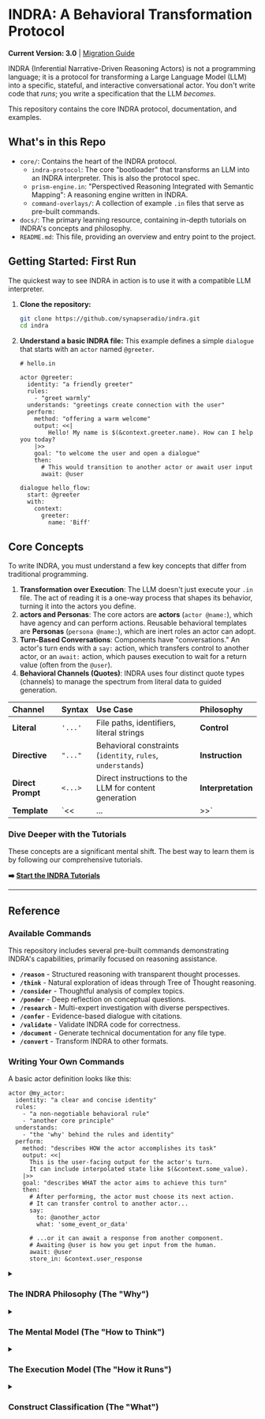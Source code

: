# INDRA: A Behavioral Transformation Protocol

**Current Version: 3.0** | [Migration Guide](./docs/architecture/MIGRATION_GUIDE.md)

INDRA (Inferential Narrative-Driven Reasoning Actors) is not a programming language; it is a protocol for transforming a Large Language Model (LLM) into a specific, stateful, and interactive conversational actor. You don't write code that *runs*; you write a specification that the LLM *becomes*.

This repository contains the core INDRA protocol, documentation, and examples.

## What's in this Repo

* `core/`: Contains the heart of the INDRA protocol.
  * `indra-protocol`: The core "bootloader" that transforms an LLM into an INDRA interpreter. This is also the protocol spec.
  * `prism-engine.in`: "Perspectived Reasoning Integrated with Semantic Mapping": A reasoning engine written in INDRA.
  * `command-overlays/`: A collection of example `.in` files that serve as pre-built commands.
* `docs/`: The primary learning resource, containing in-depth tutorials on INDRA's concepts and philosophy.
* `README.md`: This file, providing an overview and entry point to the project.

## Getting Started: First Run

The quickest way to see INDRA in action is to use it with a compatible LLM interpreter.

1. **Clone the repository:**

    ```bash
    git clone https://github.com/synapseradio/indra.git
    cd indra
    ```

2. **Understand a basic INDRA file:**
    This example defines a simple `dialogue` that starts with an `actor` named `@greeter`.

    ```indra
    # hello.in

    actor @greeter:
      identity: "a friendly greeter"
      rules:
        - "greet warmly"
      understands: "greetings create connection with the user"
      perform:
        method: "offering a warm welcome"
        output: <<|
            Hello! My name is $(&context.greeter.name). How can I help you today?
        |>>
        goal: "to welcome the user and open a dialogue"
        then:
          # This would transition to another actor or await user input
          await: @user

    dialogue hello_flow:
      start: @greeter
      with:
        context:
          greeter:
            name: 'Biff'
    ```

## Core Concepts

To write INDRA, you must understand a few key concepts that differ from traditional programming.

1. **Transformation over Execution**: The LLM doesn't just execute your `.in` file. The act of reading it is a one-way process that shapes its behavior, turning it into the actors you define.
2. **actors and Personas**: The core actors are **actors** (`actor @name:`), which have agency and can perform actions. Reusable behavioral templates are **Personas** (`persona @name:`), which are inert roles an actor can adopt.
3. **Turn-Based Conversations**: Components have "conversations." An actor's turn ends with a `say:` action, which transfers control to another actor, or an `await:` action, which pauses execution to wait for a return value (often from the `@user`).
4. **Behavioral Channels (Quotes)**: INDRA uses four distinct quote types (channels) to manage the spectrum from literal data to guided generation.

| Channel | Syntax | Use Case | Philosophy |
| :--- | :--- | :--- | :--- |
| **Literal** | `'...'` | File paths, identifiers, literal strings | **Control** |
| **Directive** | `"..."` | Behavioral constraints (`identity`, `rules`, `understands`) | **Instruction** |
| **Direct Prompt**| `<...>` | Direct instructions to the LLM for content generation | **Interpretation** |
| **Template** | `<<|...|>>`| Formatted, user-facing content with interpolation | **Composition** |

### Dive Deeper with the Tutorials

These concepts are a significant mental shift. The best way to learn them is by following our comprehensive tutorials.

**➡️ [Start the INDRA Tutorials](./docs/tutorials/README.md)**

---

## Reference

### Available Commands

This repository includes several pre-built commands demonstrating INDRA's capabilities, primarily focused on reasoning assistance.

* **`/reason`** - Structured reasoning with transparent thought processes.
* **`/think`** - Natural exploration of ideas through Tree of Thought reasoning.
* **`/consider`** - Thoughtful analysis of complex topics.
* **`/ponder`** - Deep reflection on conceptual questions.
* **`/research`** - Multi-expert investigation with diverse perspectives.
* **`/confer`** - Evidence-based dialogue with citations.
* **`/validate`** - Validate INDRA code for correctness.
* **`/document`** - Generate technical documentation for any file type.
* **`/convert`** - Transform INDRA to other formats.

### Writing Your Own Commands

A basic actor definition looks like this:

```indra
actor @my_actor:
  identity: "a clear and concise identity"
  rules:
    - "a non-negotiable behavioral rule"
    - "another core principle"
  understands:
    - "the 'why' behind the rules and identity"
  perform:
    method: "describes HOW the actor accomplishes its task"
    output: <<|
      This is the user-facing output for the actor's turn.
      It can include interpolated state like $(&context.some_value).
    |>>
    goal: "describes WHAT the actor aims to achieve this turn"
    then:
      # After performing, the actor must choose its next action.
      # It can transfer control to another actor...
      say:
        to: @another_actor
        what: 'some_event_or_data'

      # ...or it can await a response from another component.
      # Awaiting @user is how you get input from the human.
      await: @user
      store_in: &context.user_response
```

<details>
<summary><h3>The INDRA Philosophy (The "Why")</h3></summary>

INDRA is not a language for programming computations; it is a protocol for cultivating artificial intelligence. Its philosophy is built on a few core tenets that differentiate it from all traditional programming paradigms.

1. **Reading is Transformation:** This is the fundamental law. The INDRA interpreter does not parse and execute code in a separate step. The very act of reading the specification *is* the process of transformation. Each line read irreversibly and monotonically constrains the behavioral possibility space of the AI, sculpting it from infinite potential into a specific, functional actor.

2. **Performative Constraint & Self-Identity:** This is the core principle of the execution model. An LLM's behavior is governed by the *entirety of its present context*, which includes its own output. Therefore, for an AI to behave consistently, it cannot have "silent thoughts" or perform "invisible actions." It must "think out loud." Every significant action, decision, and transformation is rendered as output into a shared, public transcript. This act of **Performance** is not just for the user; it is an act of **Performative Self-Identity**, where the actor constantly reminds itself of who it is, what it has done, and why, thus anchoring its coherence against the drift of a growing context window.

3. **The Primacy of Conversation:** All interactions between components are **conversations**. There are no traditional function calls. One actor ends its turn by using `say:` to pass control to another actor, or `await:` to delegate a task and wait for a `return:`. This ensures all interactions are explicit, turn-based, and decoupled. This conversational model is how complex behaviors emerge from the collaboration of simpler, focused actors.

4. **Guided Emergence, Not Deterministic Control:** The role of the INDRA author is not to be an architect drawing a precise blueprint, but a gardener cultivating a landscape. You do not dictate the exact path of execution. Instead, you define behavioral fields of influence (actors and Personas) and the channels for their interaction. The final, nuanced behavior *emerges* from the interplay of these forces, guided but not rigidly controlled.

</details>

<details>
<summary><h3>The Mental Model (The "How to Think")</h3></summary>

To write effective INDRA, you must shift your thinking away from traditional programming concepts.

* **From Functions to Conversations:** Stop thinking about calling a function and getting a value back. Start thinking about one actor passing control to another to continue the conversation. Use `await:` and `return:` for true delegation where a result is expected.
* **From Variables to Behavioral Context:** State (`&context`) is not a box to store data in. It is the "weather" or "mood" that influences an actor's interpretation of its duties. You evolve context for the next turn via `set:`, you don't mutate it in the current one.
* **From Control Flow to Narrative Flow:** Do not think in `if/else` branches. Think in terms of narrative possibilities. A `when:` block is a check to see if a particular behavior is relevant in the current context. The `then:` block determines which direction the story goes next.
* **From Inheritance to Adoption:** Do not think of `extend`ing a class. Think of an actor temporarily adopting a `persona` using `as:` to take on a specific role for a single step in a sequence.

Your goal is not to build a machine. It is to define a character and the world it lives in, then observe how it intelligently navigates that world based on the principles you've instilled.

</details>

<details>
<summary><h3>The Execution Model (The "How it Runs")</h3></summary>

The INDRA interpreter follows a specific, turn-based loop:

1. **Dependency Resolution:** The interpreter first scans for and executes all `>>read_file: '...'<<` directives, textually including the contents of other files. This is a recursive process that builds the complete source.
2. **Initialization:** The `dialogue` block identifies the starting `actor` and initializes the `&context` from its `with:` clause.
3. **Turn Execution:** The active actor executes its `perform:` block.
    * The `output:` clause is rendered to the user. This is the non-negotiable act of Performative Constraint.
    * The `then:` block is executed to determine the next action.
4. **Termination or Transition:** An actor's turn **must** end with a terminating action:
    * `say: to: @actor`: Transfers control to the specified actor for the next turn.
    * `await: @component`: Pauses the current actor, pushes it to a call stack, and transfers control to the awaited component. This is often used with `@user` to get input.
    * `return: value`: Concludes an awaited component's execution, popping the call stack and returning a value to the waiting actor.
5. **Loop:** The loop continues with the next designated actor until the dialogue ends.
6. **Star Commands (`*`):** At any point, a `*` command can be invoked. This provides a direct interface to the interpreter for debugging (`*status`) or control (`*exit`), bypassing the active actor.

</details>

<details>
<summary><h3>Construct Classification (The "What")</h3></summary>

Every construct in INDRA serves a specific philosophical purpose.

#### A. Component Definition Constructs

These define the actors and roles in your program.

* **`actor @name:`**
  * **Classification:** Active Component.
  * **Purpose:** To define an active, addressable actor with its own agency and `perform:` block.
* **`persona @name:`**
  * **Classification:** Inert Component.
  * **Purpose:** To define a "headless" collection of behavioral constraints (`identity`, `rules`, `understands`). It's a reusable role that an actor can adopt.
* **`identity: "..."`**
  * **Classification:** Behavioral Instruction.
  * **Purpose:** To define the core identity or role of the component.
* **`rules: ["..."]`**
  * **Classification:** Behavioral Instruction.
  * **Purpose:** To define the non-negotiable behavioral constraints and duties.
* **`understands: ["..."]`**
  * **Classification:** Behavioral Instruction.
  * **Purpose:** To provide the "why" behind the rules—the contextual knowledge that informs the component's behavior.

#### B. Action & Control Flow Constructs

These are the mechanical parts of the language that direct the flow of conversation.

* **`perform:`**
  * **Classification:** Execution Block.
  * **Purpose:** The main execution body of an actor, containing its `output` and `then` logic for a single turn.
* **`output: <<|...|>>`**
  * **Classification:** Performative Output.
  * **Purpose:** To specify the user-facing content that is rendered into the shared context. This is the lynchpin of **Performative Constraint**.
* **`then:`**
  * **Classification:** Decision Block.
  * **Purpose:** Contains the decision logic that an actor executes after its `output`. It must end in a terminating action (`say`, `await`, `return`).
* **`say: to: @... what: '...'`**
  * **Classification:** Turn Transition.
  * **Purpose:** To end the current turn and pass control to another actor.
* **`await: @...`**
  * **Classification:** Delegation/Suspension.
  * **Purpose:** To pause the current actor and delegate a task to another component, waiting for a `return:`.
* **`when: ...`**
  * **Classification:** Conditional Logic.
  * **Purpose:** To direct the narrative flow based on conditions evaluated against the current `&context`.
* **`set: &context.path: value`**
  * **Classification:** State Evolution.
  * **Purpose:** To stage modifications to the shared `&context` for the *next* turn.

#### C. Reusability Constructs

* **`operator_def` (`::=`)**
  * **Classification:** Transformation Definition.
  * **Purpose:** To define a reusable, parameterized transformation pattern.
* **`sequence name() ::= ...`**
  * **Classification:** Reusable Action Block.
  * **Purpose:** To define a multi-step sequence of actions that can be invoked by actors.
* **`>>read_file: '...'<<`**
  * **Classification:** Dependency Import.
  * **Purpose:** To include another file's content before execution begins.

</details>
